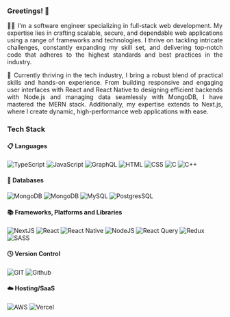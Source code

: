 ### Greetings! 👋 

<p align="justify"> 
    👨‍💼 I'm a software engineer specializing in full-stack web development. My expertise lies in crafting scalable, secure, and dependable web applications using a range of frameworks and technologies. I thrive on tackling intricate challenges, constantly expanding my skill set, and delivering top-notch code that adheres to the highest standards and best practices in the industry.
</p>
<p align="justify">
    💼 Currently thriving in the tech industry, I bring a robust blend of practical skills and hands-on experience. From building responsive and engaging user interfaces with React and React Native to designing efficient backends with Node.js and managing data seamlessly with MongoDB, I have mastered the MERN stack. Additionally, my expertise extends to Next.js, where I create dynamic, high-performance web applications with ease.
</p>


### Tech Stack

#### 📋 Languages
<p>
    <img align="center" alt="TypeScript" src="https://img.shields.io/badge/typescript-%23007ACC.svg?style=for-the-badge&logo=typescript&logoColor=white"/>
    <img align="center" alt="JavaScript" src="https://img.shields.io/badge/javascript-%23323330.svg?style=for-the-badge&logo=javascript&logoColor=%23F7DF1E"/>
    <img align="center" alt="GraphQL" src="https://img.shields.io/badge/-GraphQL-E10098?style=for-the-badge&logo=graphql&logoColor=white"/>
    <img align="center" alt="HTML" src="https://img.shields.io/badge/html5-%23E34F26.svg?style=for-the-badge&logo=html5&logoColor=white"/>
    <img align="center" alt="CSS" src="https://img.shields.io/badge/css3-%231572B6.svg?style=for-the-badge&logo=css3&logoColor=white"/>
    <img align="center" alt="C" src="https://img.shields.io/badge/c-%2300599C.svg?style=for-the-badge&logo=c&logoColor=white"/>
    <img align="center" alt="C++" src="https://img.shields.io/badge/c++-%2300599C.svg?style=for-the-badge&logo=c%2B%2B&logoColor=white"/>
</p>

#### 💾 Databases
<p>
    <img align="center" alt="MongoDB" src="https://img.shields.io/badge/MongoDB-%234ea94b.svg?style=for-the-badge&logo=mongodb&logoColor=white"/>
    <img align="center" alt="MongoDB" src="https://img.shields.io/badge/firebase-a08021?style=for-the-badge&logo=firebase&logoColor=ffcd34"/>
    <img align="center" alt="MySQL" src="https://img.shields.io/badge/mysql-4479A1.svg?style=for-the-badge&logo=mysql&logoColor=white"/>
    <img align="center" alt="PostgresSQL" src="https://img.shields.io/badge/postgres-%23316192.svg?style=for-the-badge&logo=postgresql&logoColor=white"/>
</p>

#### 📚 Frameworks, Platforms and Libraries
<p >
    <img align="center" alt="NextJS" src="https://img.shields.io/badge/Next-black?style=for-the-badge&logo=next.js&logoColor=white"/>
    <img align="center" alt="React" src="https://img.shields.io/badge/react-%2320232a.svg?style=for-the-badge&logo=react&logoColor=%2361DAFB"/>
    <img align="center" alt="React Native" src="https://img.shields.io/badge/react_native-%2320232a.svg?style=for-the-badge&logo=react&logoColor=%2361DAFB"/>
    <img align="center" alt="NodeJS" src="https://img.shields.io/badge/node.js-6DA55F?style=for-the-badge&logo=node.js&logoColor=white"/>
<!--     <img align="center" alt="Express.js" src="https://img.shields.io/badge/express.js-%23404d59.svg?style=for-the-badge&logo=express&logoColor=%2361DAFB"/> -->
    <img align="center" alt="React Query" src="https://img.shields.io/badge/-React%20Query-FF4154?style=for-the-badge&logo=react%20query&logoColor=white"/>
<!--     <img align="center" alt="Socket IO" src="https://img.shields.io/badge/Socket.io-black?style=for-the-badge&logo=socket.io&badgeColor=010101"/> -->
<!--     <img align="center" alt="React Hook Form" src="https://img.shields.io/badge/React%20Hook%20Form-%23EC5990.svg?style=for-the-badge&logo=reacthookform&logoColor=white"/> -->
    <img align="center" alt="Redux" src="https://img.shields.io/badge/redux-%23593d88.svg?style=for-the-badge&logo=redux&logoColor=white"/>
    <img align="center" alt="SASS" src="https://img.shields.io/badge/SASS-hotpink.svg?style=for-the-badge&logo=SASS&logoColor=white"/>
<!--     <img align="center" alt="Tailwind CSS" src="https://img.shields.io/badge/tailwindcss-%2338B2AC.svg?style=for-the-badge&logo=tailwind-css&logoColor=white"/> -->
</p>

#### 🕓 Version Control
<p>    
    <img align="center" alt="GIT" src="https://img.shields.io/badge/git-%23F05033.svg?style=for-the-badge&logo=git&logoColor=white"/>
    <img align="center" alt="Github" src="https://img.shields.io/badge/github-%23121011.svg?style=for-the-badge&logo=github&logoColor=white"/>
</p>

#### ☁️ Hosting/SaaS
<p>    
    <img align="center" alt="AWS" src="https://img.shields.io/badge/AWS-%23FF9900.svg?style=for-the-badge&logo=amazon-aws&logoColor=white"/>
    <img align="center" alt="Vercel" src="https://img.shields.io/badge/vercel-%23000000.svg?style=for-the-badge&logo=vercel&logoColor=white"/>
</p>
